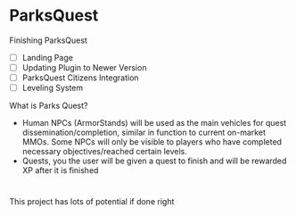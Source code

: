 # ParksQuest
Finishing ParksQuest

- [ ] Landing Page
- [ ] Updating Plugin to Newer Version
- [ ] ParksQuest Citizens Integration
- [ ] Leveling System

What is Parks Quest?

- Human NPCs (ArmorStands) will be used as the main vehicles for quest dissemination/completion, similar in function to current on-market MMOs. Some NPCs will only be visible to players who have completed necessary objectives/reached certain levels. 
- Quests, you the user will be given a quest to finish and will be rewarded XP after it is finished

# 

This project has lots of potential if done right
